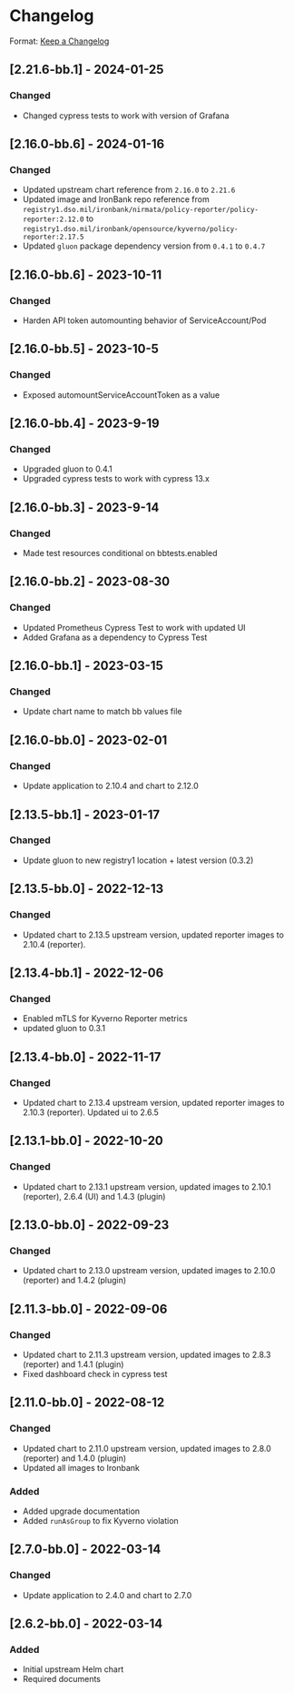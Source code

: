 # Changelog

Format: [Keep a Changelog](https://keepachangelog.com/en/1.0.0/)

## [2.21.6-bb.1] - 2024-01-25
### Changed
- Changed cypress tests to work with version of Grafana

## [2.16.0-bb.6] - 2024-01-16
### Changed
- Updated upstream chart reference from `2.16.0` to `2.21.6`
- Updated image and IronBank repo reference from `registry1.dso.mil/ironbank/nirmata/policy-reporter/policy-reporter:2.12.0` to `registry1.dso.mil/ironbank/opensource/kyverno/policy-reporter:2.17.5`
- Updated `gluon` package dependency version from `0.4.1` to `0.4.7`

## [2.16.0-bb.6] - 2023-10-11
### Changed
- Harden API token automounting behavior of ServiceAccount/Pod

## [2.16.0-bb.5] - 2023-10-5
### Changed
- Exposed automountServiceAccountToken as a value

## [2.16.0-bb.4] - 2023-9-19
### Changed
- Upgraded gluon to 0.4.1
- Upgraded cypress tests to work with cypress 13.x

## [2.16.0-bb.3] - 2023-9-14
### Changed
- Made test resources conditional on bbtests.enabled

## [2.16.0-bb.2] - 2023-08-30
### Changed
- Updated Prometheus Cypress Test to work with updated UI
- Added Grafana as a dependency to Cypress Test

## [2.16.0-bb.1] - 2023-03-15
### Changed

- Update chart name to match bb values file

## [2.16.0-bb.0] - 2023-02-01
### Changed

- Update application to 2.10.4 and chart to 2.12.0

## [2.13.5-bb.1] - 2023-01-17
### Changed
- Update gluon to new registry1 location + latest version (0.3.2)

## [2.13.5-bb.0] - 2022-12-13
### Changed
- Updated chart to 2.13.5 upstream version, updated reporter images to 2.10.4 (reporter).

## [2.13.4-bb.1] - 2022-12-06
### Changed

- Enabled mTLS for Kyverno Reporter metrics
- updated gluon to  0.3.1


## [2.13.4-bb.0] - 2022-11-17

### Changed

- Updated chart to 2.13.4 upstream version, updated reporter images to 2.10.3 (reporter).  Updated ui to 2.6.5

## [2.13.1-bb.0] - 2022-10-20

### Changed

- Updated chart to 2.13.1 upstream version, updated images to 2.10.1 (reporter), 2.6.4 (UI) and 1.4.3 (plugin)

## [2.13.0-bb.0] - 2022-09-23

### Changed

- Updated chart to 2.13.0 upstream version, updated images to 2.10.0 (reporter) and 1.4.2 (plugin)

## [2.11.3-bb.0] - 2022-09-06

### Changed

- Updated chart to 2.11.3 upstream version, updated images to 2.8.3 (reporter) and 1.4.1 (plugin)
- Fixed dashboard check in cypress test

## [2.11.0-bb.0] - 2022-08-12

### Changed

- Updated chart to 2.11.0 upstream version, updated images to 2.8.0 (reporter) and 1.4.0 (plugin)
- Updated all images to Ironbank

### Added

- Added upgrade documentation
- Added `runAsGroup` to fix Kyverno violation

## [2.7.0-bb.0] - 2022-03-14

### Changed

- Update application to 2.4.0 and chart to 2.7.0

## [2.6.2-bb.0] - 2022-03-14

### Added

- Initial upstream Helm chart
- Required documents
